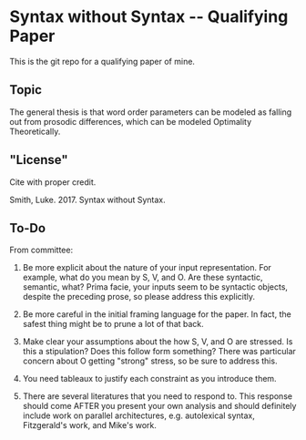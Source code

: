 # Syntax without Syntax -- Qualifying Paper

This is the git repo for a qualifying paper of mine.

## Topic

The general thesis is that word order parameters can be modeled as falling out from prosodic differences, which can be modeled Optimality Theoretically.

## "License"

Cite with proper credit.

Smith, Luke. 2017. Syntax without Syntax.

## To-Do

From committee:

1. Be more explicit about the nature  of your input representation. For
example, what do you mean by S, V, and O. Are these syntactic, semantic,
what? Prima facie, your inputs seem to be syntactic objects, despite the
preceding prose, so please address this explicitly.

2. Be more careful in the initial framing language for the paper. In fact,
the safest thing might be to prune a lot of that back.

3. Make clear your assumptions about the how S, V, and O are stressed. Is
this a stipulation? Does this follow form something? There was particular
concern about O getting "strong" stress, so be sure to address this.

4. You need tableaux to justify each constraint as you introduce them.

5. There are several literatures that you need to respond to. This response
should come AFTER you present your own analysis and should definitely
include work on parallel architectures, e.g. autolexical syntax,
Fitzgerald's work, and Mike's work.
